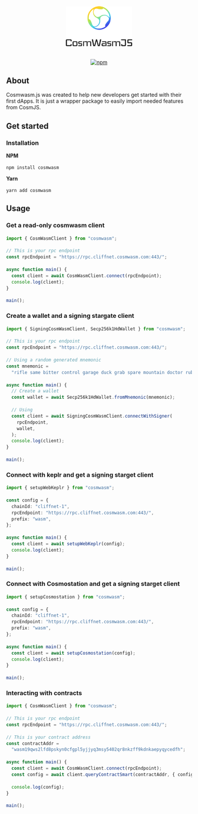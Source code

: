 <h1><p align="center"><img alt="CosmJS" src="docs/logo.png" width="180" /></p></h1>

<div align="center">
  <a href="https://www.npmjs.com/package/cosmwasm"><img alt="npm" src="https://img.shields.io/npm/v/cosmwasm.svg"/></a>
</div>

## About

Cosmwasm.js was created to help new developers get started with their first
dApps. It is just a wrapper package to easily import needed features from
CosmJS.

## Get started

### Installation

**NPM**

`npm install cosmwasm`

**Yarn**

`yarn add cosmwasm`

## Usage

### Get a read-only cosmwasm client

```ts
import { CosmWasmClient } from "cosmwasm";

// This is your rpc endpoint
const rpcEndpoint = "https://rpc.cliffnet.cosmwasm.com:443/";

async function main() {
  const client = await CosmWasmClient.connect(rpcEndpoint);
  console.log(client);
}

main();
```

### Create a wallet and a signing stargate client

```ts
import { SigningCosmWasmClient, Secp256k1HdWallet } from "cosmwasm";

// This is your rpc endpoint
const rpcEndpoint = "https://rpc.cliffnet.cosmwasm.com:443/";

// Using a random generated mnemonic
const mnemonic =
  "rifle same bitter control garage duck grab spare mountain doctor rubber cook";

async function main() {
  // Create a wallet
  const wallet = await Secp256k1HdWallet.fromMnemonic(mnemonic);

  // Using
  const client = await SigningCosmWasmClient.connectWithSigner(
    rpcEndpoint,
    wallet,
  );
  console.log(client);
}

main();
```

### Connect with keplr and get a signing starget client

```ts
import { setupWebKeplr } from "cosmwasm";

const config = {
  chainId: "cliffnet-1",
  rpcEndpoint: "https://rpc.cliffnet.cosmwasm.com:443/",
  prefix: "wasm",
};

async function main() {
  const client = await setupWebKeplr(config);
  console.log(client);
}

main();
```

### Connect with Cosmostation and get a signing starget client

```ts
import { setupCosmostation } from "cosmwasm";

const config = {
  chainId: "cliffnet-1",
  rpcEndpoint: "https://rpc.cliffnet.cosmwasm.com:443/",
  prefix: "wasm",
};

async function main() {
  const client = await setupCosmostation(config);
  console.log(client);
}

main();
```

### Interacting with contracts

```ts
import { CosmWasmClient } from "cosmwasm";

// This is your rpc endpoint
const rpcEndpoint = "https://rpc.cliffnet.cosmwasm.com:443/";

// This is your contract address
const contractAddr =
  "wasm19qws2lfd8pskyn0cfgpl5yjjyq3msy5402qr8nkzff9kdnkaepyqycedfh";

async function main() {
  const client = await CosmWasmClient.connect(rpcEndpoint);
  const config = await client.queryContractSmart(contractAddr, { config: {} });

  console.log(config);
}

main();
```
